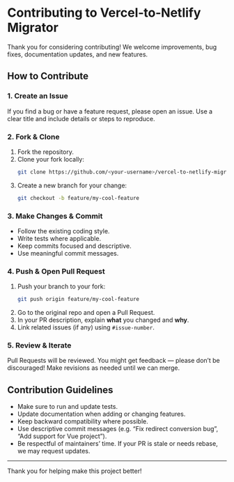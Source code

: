 # Contributing to Vercel‑to‑Netlify Migrator

Thank you for considering contributing! We welcome improvements, bug fixes, documentation updates, and new features.  

## How to Contribute

### 1. Create an Issue  
If you find a bug or have a feature request, please open an issue. Use a clear title and include details or steps to reproduce.

### 2. Fork & Clone  
1. Fork the repository.  
2. Clone your fork locally:  
   ```bash
   git clone https://github.com/<your-username>/vercel-to-netlify-migrator.git
   ```  
3. Create a new branch for your change:  
   ```bash
   git checkout -b feature/my-cool-feature
   ```

### 3. Make Changes & Commit  
- Follow the existing coding style.  
- Write tests where applicable.  
- Keep commits focused and descriptive.  
- Use meaningful commit messages.

### 4. Push & Open Pull Request  
1. Push your branch to your fork:  
   ```bash
   git push origin feature/my-cool-feature
   ```  
2. Go to the original repo and open a Pull Request.  
3. In your PR description, explain **what** you changed and **why**.  
4. Link related issues (if any) using `#issue-number`.

### 5. Review & Iterate  
Pull Requests will be reviewed. You might get feedback — please don’t be discouraged! Make revisions as needed until we can merge.

## Contribution Guidelines

- Make sure to run and update tests.  
- Update documentation when adding or changing features.  
- Keep backward compatibility where possible.  
- Use descriptive commit messages (e.g. “Fix redirect conversion bug”, “Add support for Vue project”).  
- Be respectful of maintainers’ time. If your PR is stale or needs rebase, we may request updates.

---

Thank you for helping make this project better!  
